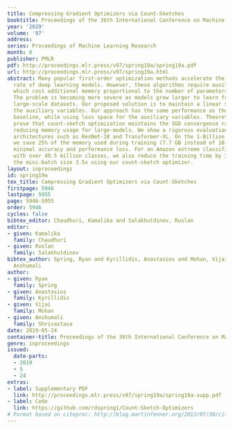 ```yaml
---
title: Compressing Gradient Optimizers via Count-Sketches
booktitle: Proceedings of the 36th International Conference on Machine Learning
year: '2019'
volume: '97'
address: 
series: Proceedings of Machine Learning Research
month: 0
publisher: PMLR
pdf: http://proceedings.mlr.press/v97/spring19a/spring19a.pdf
url: http://proceedings.mlr.press/v97/spring19a.html
abstract: Many popular first-order optimization methods accelerate the convergence
  rate of deep learning models. However, these algorithms require auxiliary variables,
  which cost additional memory proportional to the number of parameters in the model.
  The problem is becoming more severe as models grow larger to learn from complex,
  large-scale datasets. Our proposed solution is to maintain a linear sketch to compress
  the auxiliary variables. Our approach has the same performance as the full-sized
  baseline, while using less space for the auxiliary variables. Theoretically, we
  prove that count-sketch optimization maintains the SGD convergence rate, while gracefully
  reducing memory usage for large-models. We show a rigorous evaluation on popular
  architectures such as ResNet-18 and Transformer-XL. On the 1-Billion Word dataset,
  we save 25% of the memory used during training (7.7 GB instead of 10.8 GB) with
  minimal accuracy and performance loss. For an Amazon extreme classification task
  with over 49.5 million classes, we also reduce the training time by 38%, by increasing
  the mini-batch size 3.5x using our count-sketch optimizer.
layout: inproceedings
id: spring19a
tex_title: Compressing Gradient Optimizers via Count-Sketches
firstpage: 5946
lastpage: 5955
page: 5946-5955
order: 5946
cycles: false
bibtex_editor: Chaudhuri, Kamalika and Salakhutdinov, Ruslan
editor:
- given: Kamalika
  family: Chaudhuri
- given: Ruslan
  family: Salakhutdinov
bibtex_author: Spring, Ryan and Kyrillidis, Anastasios and Mohan, Vijai and Shrivastava,
  Anshumali
author:
- given: Ryan
  family: Spring
- given: Anastasios
  family: Kyrillidis
- given: Vijai
  family: Mohan
- given: Anshumali
  family: Shrivastava
date: 2019-05-24
container-title: Proceedings of the 36th International Conference on Machine Learning
genre: inproceedings
issued:
  date-parts:
  - 2019
  - 5
  - 24
extras:
- label: Supplementary PDF
  link: http://proceedings.mlr.press/v97/spring19a/spring19a-supp.pdf
- label: Code
  link: https://github.com/rdspring1/Count-Sketch-Optimizers
# Format based on citeproc: http://blog.martinfenner.org/2013/07/30/citeproc-yaml-for-bibliographies/
---
```

